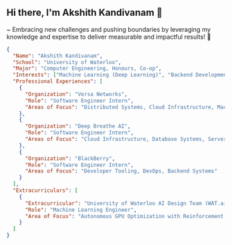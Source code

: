 
## Hi there, I'm Akshith Kandivanam 👋 

~ Embracing new challenges and pushing boundaries by leveraging my knowledge and expertise to deliver measurable and impactful results! 🎯
```json
{
  "Name": "Akshith Kandivanam",
  "School": "University of Waterloo",
  "Major": "Computer Engineering, Honours, Co-op",
  "Interests": ["Machine Learning (Deep Learning)", "Backend Development", "Cloud Computing"],
  "Professional Experiences": [
    {
      "Organization": "Versa Networks",
      "Role": "Software Engineer Intern",
      "Areas of Focus": "Distributed Systems, Cloud Infrastructure, Machine Learning"
    },
    {
      "Organization": "Deep Breathe AI",
      "Role": "Software Engineer Intern",
      "Areas of Focus": "Cloud Infrastructure, Database Systems, Serverless Designs, MLOps"
    },
    {
      "Organization": "BlackBerry",
      "Role": "Software Engineer Intern",
      "Areas of Focus": "Developer Tooling, DevOps, Backend Systems"
    }
  ],
  "Extracurriculars": [
    {
      "Extracurricular": "University of Waterloo AI Design Team (WAT.ai)",
      "Role": "Machine Learning Engineer",
      "Area of Focus": "Autonomous GPU Optimization with Reinforcement Learning"
    }
  ]
}

```
<!---
akkik04/akkik04 is a ✨ special ✨ repository because its `README.md` (this file) appears on your GitHub profile.
You can click the Preview link to take a look at your changes.
--->
